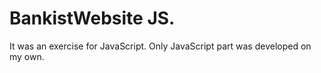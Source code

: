 # BankistWebsite JS. 
It was an exercise for JavaScript. Only JavaScript part was developed on my own.
